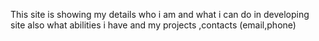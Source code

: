 This site is showing my details who i am and what i can do in developing site also what abilities i have and my projects ,contacts (email,phone)
